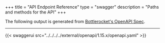 +++
title = "API Endpoint Reference"
type = "swagger"
description = "Paths and methods for the API"
+++

The following output is generated from [Bottlerocket's OpenAPI Spec](https://github.com/bottlerocket-os/bottlerocket/blob/develop/sources/api/openapi.yaml).

---

{{<  swaggerui src="../../../../external/openapi/1.15.x/openapi.yaml" >}}
